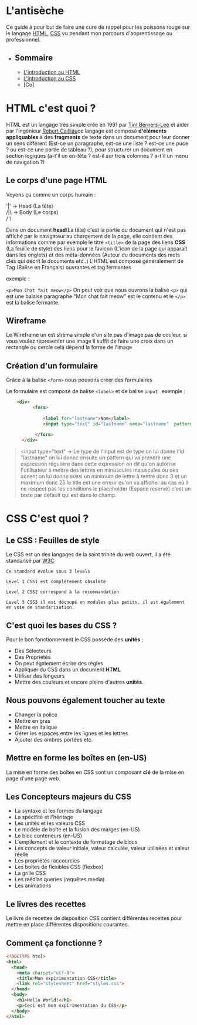 # L'antisèche

Ce guide à pour but de faire une cure de rappel pour les poissons rouge sur le langage [HTML](https://fr.wikipedia.org/wiki/Hypertext_Markup_Language), [CSS](https://fr.wikipedia.org/wiki/Feuilles_de_style_en_cascade) vu pendant mon parcours d'apprentissage ou professionnel.

- ## Sommaire

  - [L'introduction au HTML](#html-cest-quoi-)
  - [L'introduction au CSS](#css-cest-quoi-)
  - [Co]

# HTML c'est quoi ?

  HTML est un langage très simple crée en 1991 par [Tim Berners-Lee](https://fr.wikipedia.org/wiki/Tim_Berners-Lee) et aider par l'ingénieur [Robert Cailliau](https://fr.wikipedia.org/wiki/Robert_Cailliau)ce langage est composé **d'éléments appliquables** à des **fragments** de texte dans un document pour leur donner un sens différent (Est-ce un paragraphe, est-ce une liste ? est-ce une puce ? ou est-ce une partie de tableau ?),
  pour structurer un document en section logiques (a-t'il un en-tête ? est-il sur trois colonnes ? a-t'il un menu de navigation ?)

## Le corps d'une page HTML

  Voyons ça comme un corps humain : 

   '|' -> Head (La tête)</br>
   /|\ -> Body (Le corps)</br>
   / \

   Dans un document **head**(La tête) c'est la partie du document qui n'est pas affiché par le navigateur au chargement de la page, elle contient des informations comme par exemple le titre ```<title>```
   de la page des liens **CSS** (La feuille de style) des liens pour le favicon (L'icon de la page qui apparaît dans les onglets) et des méta-données (Auteur du documents des mots clés qui décrit le documents etc..) L'HTML est composé généralement de Tag (Balise en Français) ouvrantes et tag fermantes

   exemple :

   ```<p>Mon Chat fait meow</p>```
   On peut voir que nous ouvrons la balise ```<p>``` qui est une balaise paragraphe "Mon chat fait meow" est le contenu et le ```</p>``` est la balise fermante.

## Wireframe 
  Le Wireframe un est shéma simple d'un site pas d'image pas de couleur, si vous voulez representer une image il suffit de faire une croix dans un rectangle ou cercle celà dépend la forme de l'image

## Création d'un formulaire
  
  Grâce à la balise ```<form>``` nous pouvons créer des formulaires 

  Le formulaire est composé de balise ```<label>``` et de balise ```input ```
 exemple :
  ```HTML
      <div>
            <form>
      
                <label for="lastname">Nom</label>
                <input type="text" id="lastname" name="lastname"  pattern="[a-zA-ZÀ-ÿ]{3,25}" title="Veuillez mettre au moins 3 caractères ou plus seulement les lettres sont                       autorisées" placeholder="Nom"  required>
      
             </form>
        </div>
  ```
> <input type="text" -> Le type de l'input est de type on lui donne l'id "lastname" on lui donne ensuite un pattern qui va prendre une expression régulière dans cette expression on dit qu'on autorise l'utilisateur à mettre des lettres en minuscules majuscules ou des accent on lui donne aussi un minimum de lettre à rentré donc 3 et un maximum donc 25 le title est une erreur qu'on va afficher au cas où il ne respect pas les conditions le placeholder (Espace reservé)  c'est un texte par défault qui est dans le champ.


# CSS C'est quoi ?

  ## Le CSS : Feuilles de style
  
  Le CSS est un des langages de la saint trinité du web ouvert, il a été standarisé par <a href="https://w3.org/Style/CSS/#specs">W3C</a>

    Ce standard évolue sous 3 levels

    Level 1 CSS1 est complètement obsolète

    Level 2 CSS2 correspond à la recommandation 

    Level 3 CSS3 il est découpé en modules plus petits, il est également en voie de standarisation.

  ## C'est quoi les bases du CSS ?

  Pour le bon fonctionnement le CSS possède des **unités** : 
  
  - Des Sélecteurs
  - Des Propriétés
  - On peut également écrire des règles
  - Appliquer du CSS dans un document **HTML**
  - Utiliser des longeurs
  - Mettre des couleurs et encore pleins d'autres **unités**.

  ## Nous pouvons également toucher au texte
  
  - Changer la police 
  - Mettre en gras
  - Mettre en italique
  - Gérer les espaces entre les lignes et les lettres
  - Ajouter des ombres portées etc.

## Mettre en forme les boîtes en (en-US)

  La mise en forme des boîtes en CSS sont un composant **clé** de la mise en page d'une page web.

## Les  Concepteurs majeurs du CSS

  - La syntaxe et les formes du langage 
  - La spécifité et l'héritage
  - Les unités et les valeurs CSS
  - Le modèle de boîte et la fusion des marges (en-US)
  - Le bloc conteneurs (en-US)
  - L'empilement et le contexte de formatage de blocs
  - Les concepts de valeur initiale, valeur calculée, valeur utilisées et valeur réelle
  - Les propriétés raccourcies
  - Les boîtes de flexibles CSS (flexbox)
  - La grille CSS
  - Les médias queries (requêtes media)
  - Les animations

## Le livres des recettes 

  Le livre de recettes de disposition CSS contient différentes recettes pour mettre en place différentes dispositions courantes.


## Comment ça fonctionne ?

```HTML
<!DOCTYPE html>
<html>
  <head>
    <meta charset="utf-8">
    <title>Mon expirimentation CSS</title>
    <link rel="stylesheet" href="styles.css">
  </head>
  <body>
    <h1>Hello World!</h1>
    <p>Ceci est mon expirimentation du CSS</p>
  </body>
</html>

```